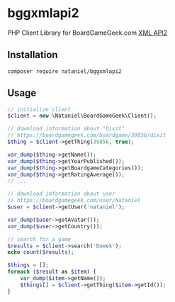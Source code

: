 # bggxmlapi2
PHP Client Library for BoardGameGeek.com [XML API2](https://boardgamegeek.com/wiki/page/BGG_XML_API2)

## Installation
```
composer require nataniel/bggxmlapi2
```

## Usage
```php
// initialize client
$client = new \Nataniel\BoardGameGeek\Client();

// download information about "Dixit"
// https://boardgamegeek.com/boardgame/39856/dixit
$thing = $client->getThing(39856, true);

var_dump($thing->getName());
var_dump($thing->getYearPublished());
var_dump($thing->getBoardgameCategories());
var_dump($thing->getRatingAverage());
// ...

// download information about user
// https://boardgamegeek.com/user/Nataniel
$user = $client->getUser('nataniel');

var_dump($user->getAvatar());
var_dump($user->getCountry());

// search for a game
$results = $client->search('Domek');
echo count($results);

$things = [];
foreach ($result as $item) {
    var_dump($item->getName());
    $things[] = $client->getThing($item->getId());
}
```
